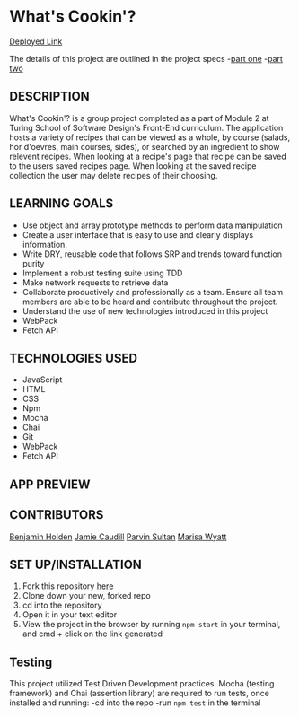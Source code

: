# What's Cookin'? 
[Deployed Link](insert-link-here)

The details of this project are outlined in the project specs
-[part one](https://frontend.turing.edu/projects/module-2/whats-cookin-part-one.html)
-[part two](https://frontend.turing.edu/projects/module-2/whats-cookin-part-two-agile.html)

## DESCRIPTION

What's Cookin'? is a group project completed as a part of Module 2 at Turing School of Software Design's Front-End curriculum. The application hosts a variety of recipes that can be viewed as a whole, by course (salads, hor d'oevres, main courses, sides), or searched by an ingredient to show relevent recipes. When looking at a recipe's page that recipe can be saved to the users saved recipes page. When looking at the saved recipe collection the user may delete recipes of their choosing.

## LEARNING GOALS

- Use object and array prototype methods to perform data manipulation
- Create a user interface that is easy to use and clearly displays information.
- Write DRY, reusable code that follows SRP and trends toward function purity
- Implement a robust testing suite using TDD
- Make network requests to retrieve data
- Collaborate productively and professionally as a team. Ensure all team members are able to be heard and contribute throughout the project.
- Understand the use of new technologies introduced in this project 
-  WebPack
-  Fetch API

## TECHNOLOGIES USED

- JavaScript 
- HTML
- CSS 
- Npm
- Mocha 
- Chai
- Git 
- WebPack
- Fetch API

## APP PREVIEW
<!-- INSERT GIFS/SCREENSHOTS -->


## CONTRIBUTORS
[Benjamin Holden](https://github.com/BenHolden010)
[Jamie Caudill](https://github.com/JamieCaudill)
[Parvin Sultan](https://github.com/Sulton88Mehron90)
[Marisa Wyatt](https://github.com/Marisa5280)

## SET UP/INSTALLATION

1. Fork this repository [here](https://github.com/JamieCaudill/whats-cookin-group-project)
1. Clone down your new, forked repo
1. cd into the repository
1. Open it in your text editor
1. View the project in the browser by running `npm start` in your terminal, and cmd + click on the link generated

## Testing

This project utilized Test Driven Development practices.
Mocha (testing framework) and Chai (assertion library) are required to run tests,
once installed and running: 
-cd into the repo
-run `npm test` in the terminal
